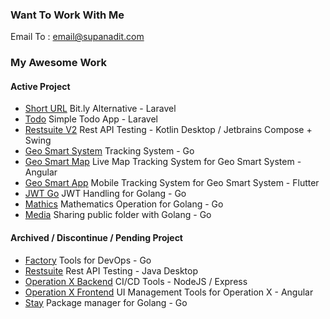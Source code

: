 ### Want To Work With Me

Email To : email@supanadit.com

### My Awesome Work

#### Active Project

- [Short URL](https://github.com/supanadit/short-url) Bit.ly Alternative - Laravel
- [Todo](https://github.com/supanadit/todo) Simple Todo App - Laravel
- [Restsuite V2](https://github.com/supanadit/restsuite-v2) Rest API Testing - Kotlin Desktop / Jetbrains Compose + Swing
- [Geo Smart System](https://github.com/supanadit/geo-smart-system) Tracking System - Go
- [Geo Smart Map](https://github.com/supanadit/geosmartmap) Live Map Tracking System for Geo Smart System - Angular
- [Geo Smart App](https://github.com/supanadit/geo-smart-app) Mobile Tracking System for Geo Smart System - Flutter
- [JWT Go](https://github.com/supanadit/jwt-go) JWT Handling for Golang - Go
- [Mathics](https://github.com/supanadit/mathics) Mathematics Operation for Golang - Go
- [Media](https://github.com/supanadit/media) Sharing public folder with Golang - Go

#### Archived / Discontinue / Pending Project

- [Factory](https://github.com/supanadit/factory) Tools for DevOps - Go
- [Restsuite](https://github.com/supanadit/restsuite) Rest API Testing - Java Desktop
- [Operation X Backend](https://github.com/supanadit/operation-x-backend) CI/CD Tools - NodeJS / Express
- [Operation X Frontend](https://github.com/supanadit/operation-x-frontend) UI Management Tools for Operation X - Angular
- [Stay](https://github.com/supanadit/stay) Package manager for Golang - Go
